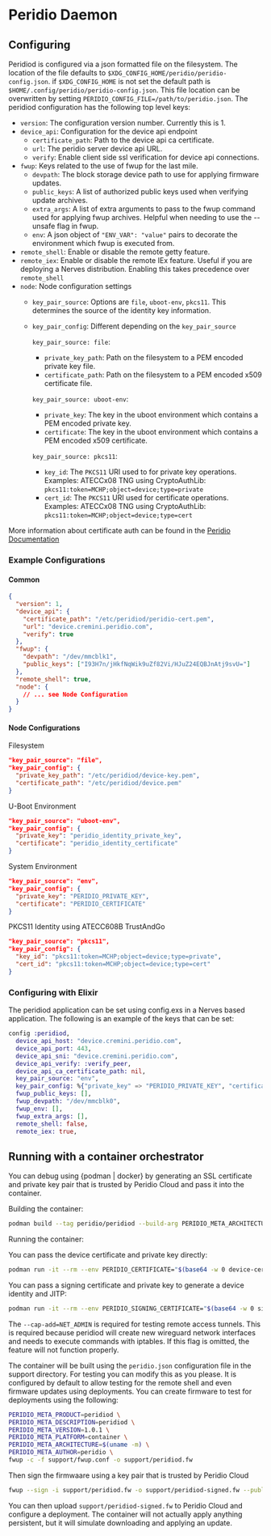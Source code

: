 # Peridio Daemon

## Configuring

Peridiod is configured via a json formatted file on the filesystem. The location of the file defaults to `$XDG_CONFIG_HOME/peridio/peridio-config.json`. if `$XDG_CONFIG_HOME` is not set the default path is `$HOME/.config/peridio/peridio-config.json`. This file location can be overwritten by setting `PERIDIO_CONFIG_FILE=/path/to/peridio.json`. The peridiod configuration has the following top level keys:

* `version`: The configuration version number. Currently this is 1.
* `device_api`: Configuration for the device api endpoint
  * `certificate_path`: Path to the device api ca certificate.
  * `url`: The peridio server device api URL.
  * `verify`: Enable client side ssl verification for device api connections.
* `fwup`: Keys related to the use of fwup for the last mile.
  * `devpath`: The block storage device path to use for applying firmware updates.
  * `public_keys`: A list of authorized public keys used when verifying update archives.
  * `extra_args`: A list of extra arguments to pass to the fwup command used for applying fwup archives. Helpful when needing to use the --unsafe flag in fwup.
  * `env`: A json object of `"ENV_VAR": "value"` pairs to decorate the environment which fwup is executed from.
* `remote_shell`: Enable or disable the remote getty feature.
* `remote_iex`: Enable or disable the remote IEx feature. Useful if you are deploying a Nerves distribution. Enabling this takes precedence over `remote_shell`
* `node`: Node configuration settings
  * `key_pair_source`: Options are `file`, `uboot-env`, `pkcs11`. This determines the source of the identity key information.
  * `key_pair_config`: Different depending on the `key_pair_source`

    `key_pair_source: file`:
      * `private_key_path`: Path on the filesystem to a PEM encoded private key file.
      * `certificate_path`: Path on the filesystem to a PEM encoded x509 certificate file.

    `key_pair_source: uboot-env`:
      * `private_key`: The key in the uboot environment which contains a PEM encoded private key.
      * `certificate`: The key in the uboot environment which contains a PEM encoded x509 certificate.

    `key_pair_source: pkcs11`:
      * `key_id`: The `PKCS11` URI used to for private key operations.
        Examples:
        ATECCx08 TNG using CryptoAuthLib: `pkcs11:token=MCHP;object=device;type=private`
      * `cert_id`: The `PKCS11` URI used for certificate operations.
        Examples:
        ATECCx08 TNG using CryptoAuthLib: `pkcs11:token=MCHP;object=device;type=cert`

More information about certificate auth can be found in the [Peridio Documentation](docs.peridio.com)

### Example Configurations

#### Common

```json
{
  "version": 1,
  "device_api": {
    "certificate_path": "/etc/peridiod/peridio-cert.pem",
    "url": "device.cremini.peridio.com",
    "verify": true
  },
  "fwup": {
    "devpath": "/dev/mmcblk1",
    "public_keys": ["I93H7n/jHkfNqWik9uZf82Vi/HJuZ24EQBJnAtj9svU="]
  },
  "remote_shell": true,
  "node": {
    // ... see Node Configuration
  }
}
```

#### Node Configurations

Filesystem

```json
"key_pair_source": "file",
"key_pair_config": {
  "private_key_path": "/etc/peridiod/device-key.pem",
  "certificate_path": "/etc/peridiod/device.pem"
}
```

U-Boot Environment

```json
"key_pair_source": "uboot-env",
"key_pair_config": {
  "private_key": "peridio_identity_private_key",
  "certificate": "peridio_identity_certificate"
}
```

System Environment

```json
"key_pair_source": "env",
"key_pair_config": {
  "private_key": "PERIDIO_PRIVATE_KEY",
  "certificate": "PERIDIO_CERTIFICATE"
}
```

PKCS11 Identity using ATECC608B TrustAndGo

```json
"key_pair_source": "pkcs11",
"key_pair_config": {
  "key_id": "pkcs11:token=MCHP;object=device;type=private",
  "cert_id": "pkcs11:token=MCHP;object=device;type=cert"
}
```

### Configuring with Elixir

The peridiod application can be set using config.exs in a Nerves based application. The following is an example of the keys that can be set:

```elixir
config :peridiod,
  device_api_host: "device.cremini.peridio.com",
  device_api_port: 443,
  device_api_sni: "device.cremini.peridio.com",
  device_api_verify: :verify_peer,
  device_api_ca_certificate_path: nil,
  key_pair_source: "env",
  key_pair_config: %{"private_key" => "PERIDIO_PRIVATE_KEY", "certificate" => "PERIDIO_CERTIFICATE"},
  fwup_public_keys: [],
  fwup_devpath: "/dev/mmcblk0",
  fwup_env: [],
  fwup_extra_args: [],
  remote_shell: false,
  remote_iex: true,
```

## Running with a container orchestrator

You can debug using {podman | docker} by generating an SSL certificate and private key pair that is trusted by Peridio Cloud and pass it into the container.

Building the container:

```bash
podman build --tag peridio/peridiod --build-arg PERIDIO_META_ARCHITECTURE=$(uname -m) --build-arg PERIDIO_META_VERSION=$(cat VERSION | tr -d '\n') .
```

Running the container:

You can pass the device certificate and private key directly:

```bash
podman run -it --rm --env PERIDIO_CERTIFICATE="$(base64 -w 0 device-certificate.pem)" --env PERIDIO_PRIVATE_KEY="$(base64 -w 0 device-private-key.pem)" --cap-add=NET_ADMIN peridio/peridiod:latest
```

You can pass a signing certificate and private key to generate a device identity and JITP:

```bash
podman run -it --rm --env PERIDIO_SIGNING_CERTIFICATE="$(base64 -w 0 signing-certificate.pem)" --env PERIDIO_SIGNING_PRIVATE_KEY="$(base64 -w 0 signing-private-key.pem)" --cap-add=NET_ADMIN peridio/peridiod:latest
```

The `--cap-add=NET_ADMIN` is required for testing remote access tunnels. This is required because peridiod will create new wireguard network interfaces and needs to execute commands with iptables. If this flag is omitted, the feature will not function properly.

The container will be built using the `peridio.json` configuration file in the support directory. For testing you can modify this as you please. It is configured by default to allow testing for the remote shell and even firmware updates using deployments. You can create firmware to test for deployments using the following:

```bash
PERIDIO_META_PRODUCT=peridiod \
PERIDIO_META_DESCRIPTION=peridiod \
PERIDIO_META_VERSION=1.0.1 \
PERIDIO_META_PLATFORM=container \
PERIDIO_META_ARCHITECTURE=$(uname -m) \
PERIDIO_META_AUTHOR=peridio \
fwup -c -f support/fwup.conf -o support/peridiod.fw
```

Then sign the firmwaare using a key pair that is trusted by Peridio Cloud

```bash
fwup --sign -i support/peridiod.fw -o support/peridiod-signed.fw --public-key "$(cat ./path/to/fwup-key.pub)" --private-key "$(cat /path/to/fwup-key.priv)"
```

You can then upload `support/peridiod-signed.fw` to Peridio Cloud and configure a deployment. The container will not actually apply anything persistent, but it will simulate downloading and applying an update.
